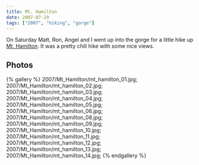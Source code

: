 ```yaml
---
title: Mt. Hamilton
date: 2007-07-29
tags: ["2007", "hiking", "gorge"]
---
```

On Saturday Matt, Ron, Angel and I went up into the gorge for a little hike up <a href="http://www.nwhiker.com/CGNSAHike30.html">Mt. Hamilton</a>.  It was a pretty chill hike with some nice views.

## Photos 

{% gallery %} 
2007/Mt_Hamilton/mt_hamilton_01.jpg;
2007/Mt_Hamilton/mt_hamilton_02.jpg;
2007/Mt_Hamilton/mt_hamilton_03.jpg;
2007/Mt_Hamilton/mt_hamilton_04.jpg;
2007/Mt_Hamilton/mt_hamilton_05.jpg;
2007/Mt_Hamilton/mt_hamilton_06.jpg;
2007/Mt_Hamilton/mt_hamilton_08.jpg;
2007/Mt_Hamilton/mt_hamilton_09.jpg;
2007/Mt_Hamilton/mt_hamilton_10.jpg;
2007/Mt_Hamilton/mt_hamilton_11.jpg;
2007/Mt_Hamilton/mt_hamilton_12.jpg;
2007/Mt_Hamilton/mt_hamilton_13.jpg;
2007/Mt_Hamilton/mt_hamilton_14.jpg;
{% endgallery %}
